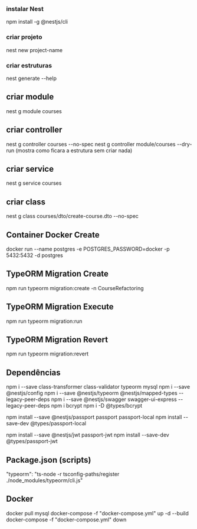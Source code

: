 ### instalar Nest
npm install -g @nestjs/cli

### criar projeto
nest new project-name

### criar estruturas 
nest generate --help

## criar module
nest g module courses

## criar controller
nest g controller courses --no-spec
nest g controller module/courses --dry-run (mostra como ficara a estrutura sem criar nada)

## criar service
nest g service courses

## criar class
nest g class courses/dto/create-course.dto --no-spec


## Container Docker Create
docker run --name postgres -e POSTGRES_PASSWORD=docker -p 5432:5432 -d postgres

## TypeORM Migration Create
npm run typeorm migration:create -n CourseRefactoring

## TypeORM Migration Execute
npm run typeorm migration:run

## TypeORM Migration Revert
npm run typeorm migration:revert

## Dependências
npm i --save class-transformer class-validator typeorm mysql
npm i --save @nestjs/config 
npm i --save @nestjs/typeorm @nestjs/mapped-types --legacy-peer-deps
npm i --save @nestjs/swagger swagger-ui-express --legacy-peer-deps
npm i bcrypt
npm i -D @types/bcrypt

npm install --save @nestjs/passport passport passport-local
npm install --save-dev @types/passport-local

npm install --save @nestjs/jwt passport-jwt
npm install --save-dev @types/passport-jwt

## Package.json (scripts)
"typeorm": "ts-node -r tsconfig-paths/register ./node_modules/typeorm/cli.js"

## Docker
docker pull mysql
docker-compose -f "docker-compose.yml" up -d --build
docker-compose -f "docker-compose.yml" down
